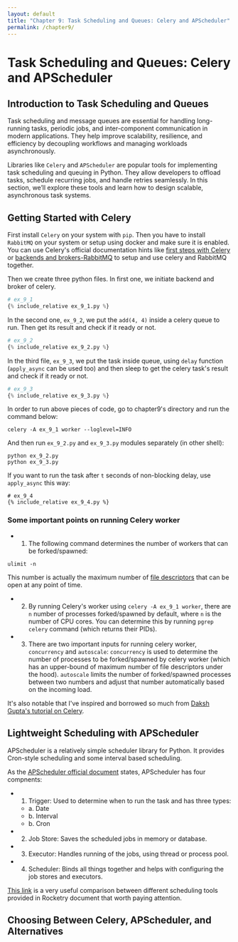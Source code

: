 ```yaml
---
layout: default
title: "Chapter 9: Task Scheduling and Queues: Celery and APScheduler"
permalink: /chapter9/
---
```


# Task Scheduling and Queues: Celery and APScheduler
## Introduction to Task Scheduling and Queues

Task scheduling and message queues are essential for handling long-running tasks,
periodic jobs, and inter-component communication in modern applications.
They help improve scalability, resilience, and efficiency
by decoupling workflows and managing workloads asynchronously.

Libraries like `Celery` and `APScheduler` are popular tools for implementing task scheduling and queuing in Python.
They allow developers to offload tasks, schedule recurring jobs, and handle retries seamlessly.
In this section, we’ll explore these tools and learn how to design scalable, asynchronous task systems.

## Getting Started with Celery

First install `Celery` on your system with `pip`.
Then you have to install `RabbitMQ` on your system or setup using docker and make sure it is enabled.
You can use Celery's official documentation hints like
[first steps with Celery](https://docs.celeryq.dev/en/latest/getting-started/first-steps-with-celery.html#rabbitmq)
or [backends and brokers-RabbitMQ](https://docs.celeryq.dev/en/latest/getting-started/backends-and-brokers/rabbitmq.html)
to setup and use celery and RabbitMQ together.

Then we create three python files.
In first one, we initiate backend and broker of celery.
```python
# ex_9_1
{% include_relative ex_9_1.py %}
```

In the second one, `ex_9_2`, we put the `add(4, 4)` inside a celery queue to run.
Then get its result and check if it ready or not.

```python
# ex_9_2
{% include_relative ex_9_2.py %}
```

In the third file, `ex_9_3`, we put the task inside queue, using `delay` function
(`apply_async` can be used too)
and then sleep to get the celery task's result and check if it ready or not.
```python
# ex_9_3
{% include_relative ex_9_3.py %}
```

In order to run above pieces of code, go to chapter9's directory
and run the command below:
```shell
celery -A ex_9_1 worker --loglevel=INFO
```

And then run `ex_9_2.py` and `ex_9_3.py` modules separately (in other shell):
```shell
python ex_9_2.py
python ex_9_3.py
```

If you want to run the task after `t` seconds of non-blocking delay, use `apply_async` this way:
```
# ex_9_4
{% include_relative ex_9_4.py %}
```

### **Some important points on running Celery worker**
 - 1. The following command determines the number of workers that can be forked/spawned:
 ```shell
 ulimit -n
 ```
 This number is actually the maximum number of
 [file descriptors](https://stackoverflow.com/questions/5256599/what-are-file-descriptors-explained-in-simple-terms)
 that can be open at any point of time.

 - 2. By running Celery's worker using `celery -A ex_9_1 worker`,
 there are `n` number of processes forked/spawned by default, where `n` is the number of CPU cores.
 You can determine this by running `pgrep celery` command (which returns their PIDs).

 - 3. There are two important inputs for running celery worker, `concurrency` and `autoscale`:
 `concurrency` is used to determine the number of processes to be forked/spawned by celery worker
 (which has an upper-bound of maximum number of file descriptors under the hood).
 `autoscale` limits the number of forked/spawned processes between two numbers
 and adjust that number automatically based on the incoming load.

It's also notable that I've inspired and borrowed so much from
[Daksh Gupta's tutorial on Celery](https://www.youtube.com/watch?v=v-Snbz3WmJU).

## Lightweight Scheduling with APScheduler
APScheduler is a relatively simple scheduler library for Python.
It provides Cron-style scheduling and some interval based scheduling.

As the [APScheduler official document](https://apscheduler.readthedocs.io/en/3.x/) states,
APScheduler has four compnents:
 - 1. Trigger: Used to determine when to run the task and has three types:
    - a. Date
    - b. Interval
    - b. Cron
 - 2. Job Store: Saves the scheduled jobs in memory or database.
 - 3. Executor: Handles running of the jobs, using thread or process pool.
 - 4. Scheduler: Binds all things together and helps with configuring the job stores and executors.

[This link](https://rocketry.readthedocs.io/en/stable/rocketry_vs_alternatives.html) is a very useful
comparison between different scheduling tools provided in Rocketry document that worth paying attention.


## Choosing Between Celery, APScheduler, and Alternatives
